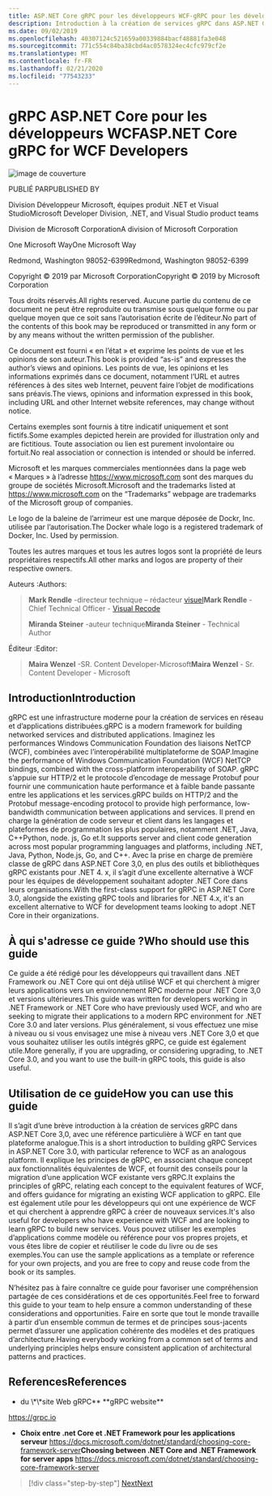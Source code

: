 ```yaml
---
title: ASP.NET Core gRPC pour les développeurs WCF-gRPC pour les développeurs WCF
description: Introduction à la création de services gRPC dans ASP.NET Core 3,0 pour les développeurs WCF
ms.date: 09/02/2019
ms.openlocfilehash: 40307124c521659a00339884bacf48881fa3e048
ms.sourcegitcommit: 771c554c84ba38cbd4ac0578324ec4cfc979cf2e
ms.translationtype: MT
ms.contentlocale: fr-FR
ms.lasthandoff: 02/21/2020
ms.locfileid: "77543233"
---
```

# <a name="aspnet-core-grpc-for-wcf-developers"></a><span data-ttu-id="9fad8-103">gRPC ASP.NET Core pour les développeurs WCF</span><span class="sxs-lookup"><span data-stu-id="9fad8-103">ASP.NET Core gRPC for WCF Developers</span></span>

![image de couverture](./media/cover.png)

<span data-ttu-id="9fad8-105">PUBLIÉ PAR</span><span class="sxs-lookup"><span data-stu-id="9fad8-105">PUBLISHED BY</span></span>

<span data-ttu-id="9fad8-106">Division Développeur Microsoft, équipes produit .NET et Visual Studio</span><span class="sxs-lookup"><span data-stu-id="9fad8-106">Microsoft Developer Division, .NET, and Visual Studio product teams</span></span>

<span data-ttu-id="9fad8-107">Division de Microsoft Corporation</span><span class="sxs-lookup"><span data-stu-id="9fad8-107">A division of Microsoft Corporation</span></span>

<span data-ttu-id="9fad8-108">One Microsoft Way</span><span class="sxs-lookup"><span data-stu-id="9fad8-108">One Microsoft Way</span></span>

<span data-ttu-id="9fad8-109">Redmond, Washington 98052-6399</span><span class="sxs-lookup"><span data-stu-id="9fad8-109">Redmond, Washington 98052-6399</span></span>

<span data-ttu-id="9fad8-110">Copyright © 2019 par Microsoft Corporation</span><span class="sxs-lookup"><span data-stu-id="9fad8-110">Copyright © 2019 by Microsoft Corporation</span></span>

<span data-ttu-id="9fad8-111">Tous droits réservés.</span><span class="sxs-lookup"><span data-stu-id="9fad8-111">All rights reserved.</span></span> <span data-ttu-id="9fad8-112">Aucune partie du contenu de ce document ne peut être reproduite ou transmise sous quelque forme ou par quelque moyen que ce soit sans l’autorisation écrite de l’éditeur.</span><span class="sxs-lookup"><span data-stu-id="9fad8-112">No part of the contents of this book may be reproduced or transmitted in any form or by any means without the written permission of the publisher.</span></span>

<span data-ttu-id="9fad8-113">Ce document est fourni « en l’état » et exprime les points de vue et les opinions de son auteur.</span><span class="sxs-lookup"><span data-stu-id="9fad8-113">This book is provided “as-is” and expresses the author’s views and opinions.</span></span> <span data-ttu-id="9fad8-114">Les points de vue, les opinions et les informations exprimés dans ce document, notamment l’URL et autres références à des sites web Internet, peuvent faire l’objet de modifications sans préavis.</span><span class="sxs-lookup"><span data-stu-id="9fad8-114">The views, opinions and information expressed in this book, including URL and other Internet website references, may change without notice.</span></span>

<span data-ttu-id="9fad8-115">Certains exemples sont fournis à titre indicatif uniquement et sont fictifs.</span><span class="sxs-lookup"><span data-stu-id="9fad8-115">Some examples depicted herein are provided for illustration only and are fictitious.</span></span> <span data-ttu-id="9fad8-116">Toute association ou lien est purement involontaire ou fortuit.</span><span class="sxs-lookup"><span data-stu-id="9fad8-116">No real association or connection is intended or should be inferred.</span></span>

<span data-ttu-id="9fad8-117">Microsoft et les marques commerciales mentionnées dans la page web « Marques » à l’adresse https://www.microsoft.com sont des marques du groupe de sociétés Microsoft.</span><span class="sxs-lookup"><span data-stu-id="9fad8-117">Microsoft and the trademarks listed at https://www.microsoft.com on the “Trademarks” webpage are trademarks of the Microsoft group of companies.</span></span>

<span data-ttu-id="9fad8-118">Le logo de la baleine de l’arrimeur est une marque déposée de Dockr, Inc. utilisée par l’autorisation.</span><span class="sxs-lookup"><span data-stu-id="9fad8-118">The Docker whale logo is a registered trademark of Docker, Inc. Used by permission.</span></span>

<span data-ttu-id="9fad8-119">Toutes les autres marques et tous les autres logos sont la propriété de leurs propriétaires respectifs.</span><span class="sxs-lookup"><span data-stu-id="9fad8-119">All other marks and logos are property of their respective owners.</span></span>

<span data-ttu-id="9fad8-120">Auteurs :</span><span class="sxs-lookup"><span data-stu-id="9fad8-120">Authors:</span></span>

> <span data-ttu-id="9fad8-121">**Mark Rendle** -directeur technique – rédacteur [visuel](https://visualrecode.com)</span><span class="sxs-lookup"><span data-stu-id="9fad8-121">**Mark Rendle** - Chief Technical Officer - [Visual Recode](https://visualrecode.com)</span></span>
>
> <span data-ttu-id="9fad8-122">**Miranda Steiner** -auteur technique</span><span class="sxs-lookup"><span data-stu-id="9fad8-122">**Miranda Steiner** - Technical Author</span></span>

<span data-ttu-id="9fad8-123">Éditeur :</span><span class="sxs-lookup"><span data-stu-id="9fad8-123">Editor:</span></span>

> <span data-ttu-id="9fad8-124">**Maira Wenzel** -SR. Content Developer-Microsoft</span><span class="sxs-lookup"><span data-stu-id="9fad8-124">**Maira Wenzel** - Sr. Content Developer - Microsoft</span></span>

## <a name="introduction"></a><span data-ttu-id="9fad8-125">Introduction</span><span class="sxs-lookup"><span data-stu-id="9fad8-125">Introduction</span></span>

<span data-ttu-id="9fad8-126">gRPC est une infrastructure moderne pour la création de services en réseau et d’applications distribuées.</span><span class="sxs-lookup"><span data-stu-id="9fad8-126">gRPC is a modern framework for building networked services and distributed applications.</span></span> <span data-ttu-id="9fad8-127">Imaginez les performances Windows Communication Foundation des liaisons NetTCP (WCF), combinées avec l’interopérabilité multiplateforme de SOAP.</span><span class="sxs-lookup"><span data-stu-id="9fad8-127">Imagine the performance of Windows Communication Foundation (WCF) NetTCP bindings, combined with the cross-platform interoperability of SOAP.</span></span> <span data-ttu-id="9fad8-128">gRPC s’appuie sur HTTP/2 et le protocole d’encodage de message Protobuf pour fournir une communication haute performance et à faible bande passante entre les applications et les services.</span><span class="sxs-lookup"><span data-stu-id="9fad8-128">gRPC builds on HTTP/2 and the Protobuf message-encoding protocol to provide high performance, low-bandwidth communication between applications and services.</span></span> <span data-ttu-id="9fad8-129">Il prend en charge la génération de code serveur et client dans les langages et plateformes de programmation les plus populaires, notamment .NET, Java, C++Python, node. js, Go et.</span><span class="sxs-lookup"><span data-stu-id="9fad8-129">It supports server and client code generation across most popular programming languages and platforms, including .NET, Java, Python, Node.js, Go, and C++.</span></span> <span data-ttu-id="9fad8-130">Avec la prise en charge de première classe de gRPC dans ASP.NET Core 3,0, en plus des outils et bibliothèques gRPC existants pour .NET 4. x, il s’agit d’une excellente alternative à WCF pour les équipes de développement souhaitant adopter .NET Core dans leurs organisations.</span><span class="sxs-lookup"><span data-stu-id="9fad8-130">With the first-class support for gRPC in ASP.NET Core 3.0, alongside the existing gRPC tools and libraries for .NET 4.x, it's an excellent alternative to WCF for development teams looking to adopt .NET Core in their organizations.</span></span>

## <a name="who-should-use-this-guide"></a><span data-ttu-id="9fad8-131">À qui s'adresse ce guide ?</span><span class="sxs-lookup"><span data-stu-id="9fad8-131">Who should use this guide</span></span>

<span data-ttu-id="9fad8-132">Ce guide a été rédigé pour les développeurs qui travaillent dans .NET Framework ou .NET Core qui ont déjà utilisé WCF et qui cherchent à migrer leurs applications vers un environnement RPC moderne pour .NET Core 3,0 et versions ultérieures.</span><span class="sxs-lookup"><span data-stu-id="9fad8-132">This guide was written for developers working in .NET Framework or .NET Core who have previously used WCF, and who are seeking to migrate their applications to a modern RPC environment for .NET Core 3.0 and later versions.</span></span> <span data-ttu-id="9fad8-133">Plus généralement, si vous effectuez une mise à niveau ou si vous envisagez une mise à niveau vers .NET Core 3,0 et que vous souhaitez utiliser les outils intégrés gRPC, ce guide est également utile.</span><span class="sxs-lookup"><span data-stu-id="9fad8-133">More generally, if you are upgrading, or considering upgrading, to .NET Core 3.0, and you want to use the built-in gRPC tools, this guide is also useful.</span></span>

## <a name="how-you-can-use-this-guide"></a><span data-ttu-id="9fad8-134">Utilisation de ce guide</span><span class="sxs-lookup"><span data-stu-id="9fad8-134">How you can use this guide</span></span>

<span data-ttu-id="9fad8-135">Il s’agit d’une brève introduction à la création de services gRPC dans ASP.NET Core 3,0, avec une référence particulière à WCF en tant que plateforme analogue.</span><span class="sxs-lookup"><span data-stu-id="9fad8-135">This is a short introduction to building gRPC Services in ASP.NET Core 3.0, with particular reference to WCF as an analogous platform.</span></span> <span data-ttu-id="9fad8-136">Il explique les principes de gRPC, en associant chaque concept aux fonctionnalités équivalentes de WCF, et fournit des conseils pour la migration d’une application WCF existante vers gRPC.</span><span class="sxs-lookup"><span data-stu-id="9fad8-136">It explains the principles of gRPC, relating each concept to the equivalent features of WCF, and offers guidance for migrating an existing WCF application to gRPC.</span></span> <span data-ttu-id="9fad8-137">Elle est également utile pour les développeurs qui ont une expérience de WCF et qui cherchent à apprendre gRPC à créer de nouveaux services.</span><span class="sxs-lookup"><span data-stu-id="9fad8-137">It's also useful for developers who have experience with WCF and are looking to learn gRPC to build new services.</span></span> <span data-ttu-id="9fad8-138">Vous pouvez utiliser les exemples d’applications comme modèle ou référence pour vos propres projets, et vous êtes libre de copier et réutiliser le code du livre ou de ses exemples.</span><span class="sxs-lookup"><span data-stu-id="9fad8-138">You can use the sample applications as a template or reference for your own projects, and you are free to copy and reuse code from the book or its samples.</span></span>

<span data-ttu-id="9fad8-139">N’hésitez pas à faire connaître ce guide pour favoriser une compréhension partagée de ces considérations et de ces opportunités.</span><span class="sxs-lookup"><span data-stu-id="9fad8-139">Feel free to forward this guide to your team to help ensure a common understanding of these considerations and opportunities.</span></span> <span data-ttu-id="9fad8-140">Faire en sorte que tout le monde travaille à partir d’un ensemble commun de termes et de principes sous-jacents permet d’assurer une application cohérente des modèles et des pratiques d’architecture.</span><span class="sxs-lookup"><span data-stu-id="9fad8-140">Having everybody working from a common set of terms and underlying principles helps ensure consistent application of architectural patterns and practices.</span></span>

## <a name="references"></a><span data-ttu-id="9fad8-141">References</span><span class="sxs-lookup"><span data-stu-id="9fad8-141">References</span></span>

- <span data-ttu-id="9fad8-142">
  du \*\*site Web gRPC** <https://grpc.io></span><span class="sxs-lookup"><span data-stu-id="9fad8-142">**gRPC website**
<https://grpc.io></span></span>
- <span data-ttu-id="9fad8-143">**Choix entre .net Core et .NET Framework pour les applications serveur**
  <https://docs.microsoft.com/dotnet/standard/choosing-core-framework-server></span><span class="sxs-lookup"><span data-stu-id="9fad8-143">**Choosing between .NET Core and .NET Framework for server apps**
<https://docs.microsoft.com/dotnet/standard/choosing-core-framework-server></span></span>

>[!div class="step-by-step"]
>[<span data-ttu-id="9fad8-144">Next</span><span class="sxs-lookup"><span data-stu-id="9fad8-144">Next</span></span>](introduction.md)
